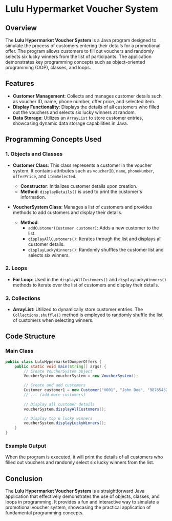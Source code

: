 
# Lulu Hypermarket Voucher System

## Overview

The **Lulu Hypermarket Voucher System** is a Java program designed to simulate the process of customers entering their details for a promotional offer. The program allows customers to fill out vouchers and randomly selects six lucky winners from the list of participants. The application demonstrates key programming concepts such as object-oriented programming (OOP), classes, and loops.

## Features

- **Customer Management**: Collects and manages customer details such as voucher ID, name, phone number, offer price, and selected item.
- **Display Functionality**: Displays the details of all customers who filled out the vouchers and selects six lucky winners at random.
- **Data Storage**: Utilizes an `ArrayList` to store customer entries, showcasing dynamic data storage capabilities in Java.

## Programming Concepts Used

### 1. Objects and Classes
- **Customer Class**: This class represents a customer in the voucher system. It contains attributes such as `voucherID`, `name`, `phoneNumber`, `offerPrice`, and `itemSelected`.
    - **Constructor**: Initializes customer details upon creation.
    - **Method**: `displayDetails()` is used to print the customer's information.

- **VoucherSystem Class**: Manages a list of customers and provides methods to add customers and display their details.
    - **Method**: 
        - `addCustomer(Customer customer)`: Adds a new customer to the list.
        - `displayAllCustomers()`: Iterates through the list and displays all customer details.
        - `displayLuckyWinners()`: Randomly shuffles the customer list and selects six winners.

### 2. Loops
- **For Loop**: Used in the `displayAllCustomers()` and `displayLuckyWinners()` methods to iterate over the list of customers and display their details.

### 3. Collections
- **ArrayList**: Utilized to dynamically store customer entries. The `Collections.shuffle()` method is employed to randomly shuffle the list of customers when selecting winners.

## Code Structure

### Main Class

```java
public class LuluHypermarketDumperOffers {
    public static void main(String[] args) {
        // Create VoucherSystem object
        VoucherSystem voucherSystem = new VoucherSystem();

        // Create and add customers
        Customer customer1 = new Customer("V001", "John Doe", "9876543210", 200.0, "TV");
        // ... (add more customers)
        
        // Display all customer details
        voucherSystem.displayAllCustomers();

        // Display top 6 lucky winners
        voucherSystem.displayLuckyWinners();
    }
}
```

### Example Output
When the program is executed, it will print the details of all customers who filled out vouchers and randomly select six lucky winners from the list.

## Conclusion

The **Lulu Hypermarket Voucher System** is a straightforward Java application that effectively demonstrates the use of objects, classes, and loops in programming. It provides a fun and interactive way to simulate a promotional voucher system, showcasing the practical application of fundamental programming concepts.
